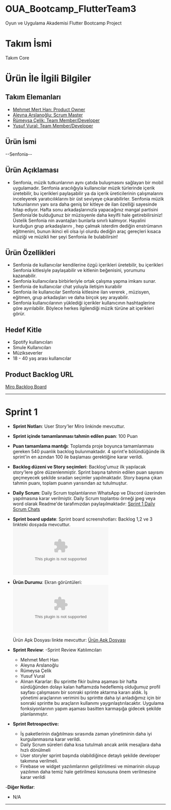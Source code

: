 # OUA_Bootcamp_FlutterTeam3
Oyun ve Uygulama Akademisi Flutter Bootcamp Project

# **Takım İsmi**

Takım Core

# Ürün İle İlgili Bilgiler

## Takım Elemanları

- [Mehmet Mert Han: Product Owner](https://www.linkedin.com/in/mehmet-mert-h-913198225/)
- [Aleyna Arslanoğlu: Scrum Master](https://www.linkedin.com/in/aleyna-arslano%C4%9Flu-ba260b1b9/)
- [Rümeysa Çelik: Team Member/Developer](https://www.linkedin.com/in/rumeysacelik61/)
- [Yusuf Vural: Team Member/Developer](https://www.linkedin.com/in/yusuf-vural-54ba97212/)

## Ürün İsmi

--Senfonia--

## Ürün Açıklaması

- Senfonia, müzik tutkunlarının aynı çatıda buluşmasını sağlayan bir mobil uygulamadır. Senfonia aracılığıyla kullanıcılar  müzik türlerinde içerik üretebilir, bu içerikleri paylaşabilir ya da içerik üreticilerinin çalışmalarını inceleyerek yaratıcılıklarını bir üst seviyeye çıkarabilirler. Senfonia müzik tutkunlarının yanı sıra daha geniş bir kitleye de ilan özelliği sayesinde hitap ediyor. Hafta sonu arkadaşlarınızla yapacağınız mangal partisini Senfonia’de bulduğunuz bir müzisyenle daha keyifli hale getirebilirsiniz! Üstelik Senfonia nin avantajları bunlarla sınırlı kalmıyor. Hayalini kurduğun grup arkadaşlarını , hep çalmak isterdim dediğin enstrümanın eğitmenini, bunun ikinci eli olsa iyi olurdu dediğin araç gereçleri kısaca müziği ve müzikli her şeyi Senfonia ile bulabilirsin! 

## Ürün Özellikleri

- Senfonia de kullanıcılar kendilerine özgü içerikleri üretebilir, bu içerikleri Senfonia kitlesiyle paylaşabilir ve kitlenin beğenisini, yorumunu kazanabilir. 
- Senfonia kullanıcılara birbirleriyle ortak çalışma yapma imkanı sunar. 
- Senfonia de kullanıcılar chat yoluyla iletişim kurabilir 
- Senfonia ile kullanıcılar Senfonia kitlesine ilan vererek , müzisyen, eğitmen, grup arkadaşları ve daha birçok şey arayabilir. 
- Senfonia kullanıcılarının yüklediği içerikler kullanıcının  hashtaglerine  göre ayırılabilir. Böylece herkes ilgilendiği müzik türüne ait içerikleri görür. 

## Hedef Kitle

- Spotify kullanıcıları 
- Smule Kullanıcıları 
- Müzikseverler
- 18 - 40 yaş arası kullanıcılar

## Product Backlog URL

[Miro Backlog Board](https://miro.com/app/board/uXjVO4RfNfg=/)

---

# Sprint 1

- **Sprint Notları**: User Story'ler Miro linkinde mevcuttur. 

- **Sprint içinde tamamlanması tahmin edilen puan**: 100 Puan

- **Puan tamamlama mantığı**: Toplamda proje boyunca tamamlanması gereken 540 puanlık backlog bulunmaktadır. 4 sprint'e bölündüğünde ilk sprint'in en azından 100 ile başlaması gerektiğine karar verildi. 

- **Backlog düzeni ve Story seçimleri**: Backlog'umuz ilk yapılacak story'lere göre düzenlenmiştir. Sprint başına tahmin edilen puan sayısını geçmeyecek şekilde sıradan seçimler yapılmaktadır. Story başına çıkan tahmin puanı, toplam puanın yarısından az tutulmuştur. 


- **Daily Scrum**: Daily Scrum toplantılarının WhatsApp ve Discord üzerinden yapılmasına karar verilmiştir. Daily Scrum toplantısı örneği jpeg veya word olarak Readme'de tarafımızdan paylaşılmaktadır: 
[Sprint 1 Daily Scrum Chats](https://github.com/Group3-OUA/OUA_Bootcamp_FlutterTeam3/files/8645886/DailyScrumSprint1_Team3.docx)


- **Sprint board update**: Sprint board screenshotları:  Backlog 1,2 ve 3 linkteki dosyada mevcuttur.
![Backlog 1 2 3](https://github.com/Group3-OUA/OUA_Bootcamp_FlutterTeam3/files/8645905/Backlog.1.2.3.docx)


- **Ürün Durumu**: Ekran görüntüleri:
  ![Ürün Durumu Görselleri](https://github.com/Group3-OUA/OUA_Bootcamp_FlutterTeam3/files/8647529/Urun.Durumu_Team3.docx)
  
  Ürün Apk Dosyası linkte mevcuttur:
  [Ürün Apk Dosyası](https://github.com/Group3-OUA/OUA_Bootcamp_FlutterTeam3/files/8647733/team3_apk.dosyasi.zip)


- **Sprint Review**: 
  -Sprint Review Katılımcıları 
  - Mehmet Mert Han
  - Aleyna Arslanoğlu
  - Rümeysa Çelik
  - Yusuf Vural
  - Alınan Kararlar: Bu sprintte fikir bulma aşaması bir hafta sürdüğünden dolayı kalan haftamızda hedeflemiş olduğumuz profil sayfası çalışmasını bir sonraki sprinte     aktarma kararı aldık. İş yönetimi araçlarının verimini bu sprintte daha iyi anladığımız için bir sonraki sprintte bu araçların kullanımı yaygınlaştırılacaktır.       Uygulama fonksiyonlarının yapım aşaması  basitten karmaşığa gidecek şekilde planlanmıştır.

- **Sprint Retrospective:**
  - İş paketlerinin dağıtılması sırasında zaman yönetiminin daha iyi kurgulanmasına karar verildi. 
  - Daily Scrum süreleri daha kısa tutulmalı ancak anlık mesajlara daha hızlı dönülmeli 
  - User storyler sprint başında olabildiğince detaylı şekilde developer takımına verilmeli. 
  - Firebase ve widget yazılımlarının geliştirilmesi ve mimarinin oluşup yazılımın daha temiz hale getirilmesi konusuna önem verilmesine karar verildi

-**Diğer Notlar**:
- N/A

---
